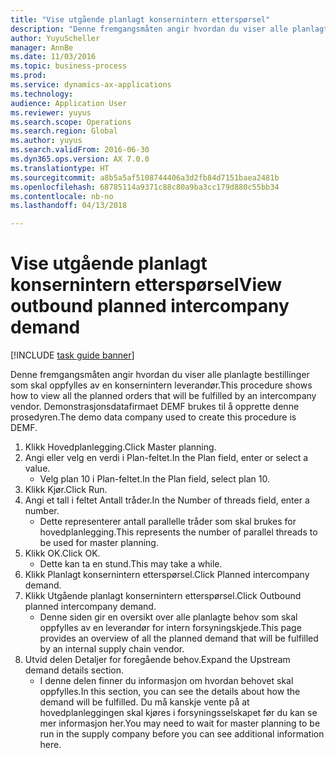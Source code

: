 ```yaml
--- 
title: "Vise utgående planlagt konsernintern etterspørsel"
description: "Denne fremgangsmåten angir hvordan du viser alle planlagte bestillinger som skal oppfylles av en konsernintern leverandør."
author: YuyuScheller
manager: AnnBe
ms.date: 11/03/2016
ms.topic: business-process
ms.prod: 
ms.service: dynamics-ax-applications
ms.technology: 
audience: Application User
ms.reviewer: yuyus
ms.search.scope: Operations
ms.search.region: Global
ms.author: yuyus
ms.search.validFrom: 2016-06-30
ms.dyn365.ops.version: AX 7.0.0
ms.translationtype: HT
ms.sourcegitcommit: a8b5a5af5108744406a3d2fb84d7151baea2481b
ms.openlocfilehash: 68785114a9371c88c80a9ba3cc179d880c55bb34
ms.contentlocale: nb-no
ms.lasthandoff: 04/13/2018

---
```

# <a name="view-outbound-planned-intercompany-demand"></a><span data-ttu-id="8604f-103">Vise utgående planlagt konsernintern etterspørsel</span><span class="sxs-lookup"><span data-stu-id="8604f-103">View outbound planned intercompany demand</span></span>

[!INCLUDE [task guide banner](../../includes/task-guide-banner.md)]

<span data-ttu-id="8604f-104">Denne fremgangsmåten angir hvordan du viser alle planlagte bestillinger som skal oppfylles av en konsernintern leverandør.</span><span class="sxs-lookup"><span data-stu-id="8604f-104">This procedure shows how to view all the planned orders that will be fulfilled by an intercompany vendor.</span></span> <span data-ttu-id="8604f-105">Demonstrasjonsdatafirmaet DEMF brukes til å opprette denne prosedyren.</span><span class="sxs-lookup"><span data-stu-id="8604f-105">The demo data company used to create this procedure is DEMF.</span></span>

1. <span data-ttu-id="8604f-106">Klikk Hovedplanlegging.</span><span class="sxs-lookup"><span data-stu-id="8604f-106">Click Master planning.</span></span>
2. <span data-ttu-id="8604f-107">Angi eller velg en verdi i Plan-feltet.</span><span class="sxs-lookup"><span data-stu-id="8604f-107">In the Plan field, enter or select a value.</span></span>
    * <span data-ttu-id="8604f-108">Velg plan 10 i Plan-feltet.</span><span class="sxs-lookup"><span data-stu-id="8604f-108">In the Plan field, select plan 10.</span></span>  
3. <span data-ttu-id="8604f-109">Klikk Kjør.</span><span class="sxs-lookup"><span data-stu-id="8604f-109">Click Run.</span></span>
4. <span data-ttu-id="8604f-110">Angi et tall i feltet Antall tråder.</span><span class="sxs-lookup"><span data-stu-id="8604f-110">In the Number of threads field, enter a number.</span></span>
    * <span data-ttu-id="8604f-111">Dette representerer antall parallelle tråder som skal brukes for hovedplanlegging.</span><span class="sxs-lookup"><span data-stu-id="8604f-111">This represents the number of parallel threads to be used for master planning.</span></span>  
5. <span data-ttu-id="8604f-112">Klikk OK.</span><span class="sxs-lookup"><span data-stu-id="8604f-112">Click OK.</span></span>
    * <span data-ttu-id="8604f-113">Dette kan ta en stund.</span><span class="sxs-lookup"><span data-stu-id="8604f-113">This may take a while.</span></span>  
6. <span data-ttu-id="8604f-114">Klikk Planlagt konsernintern etterspørsel.</span><span class="sxs-lookup"><span data-stu-id="8604f-114">Click Planned intercompany demand.</span></span>
7. <span data-ttu-id="8604f-115">Klikk Utgående planlagt konsernintern etterspørsel.</span><span class="sxs-lookup"><span data-stu-id="8604f-115">Click Outbound planned intercompany demand.</span></span>
    * <span data-ttu-id="8604f-116">Denne siden gir en oversikt over alle planlagte behov som skal oppfylles av en leverandør for intern forsyningskjede.</span><span class="sxs-lookup"><span data-stu-id="8604f-116">This page provides an overview of all the planned demand that will be fulfilled by an internal supply chain vendor.</span></span>  
8. <span data-ttu-id="8604f-117">Utvid delen Detaljer for foregående behov.</span><span class="sxs-lookup"><span data-stu-id="8604f-117">Expand the Upstream demand details section.</span></span>
    * <span data-ttu-id="8604f-118">I denne delen finner du informasjon om hvordan behovet skal oppfylles.</span><span class="sxs-lookup"><span data-stu-id="8604f-118">In this section, you can see the details about how the demand will be fulfilled.</span></span> <span data-ttu-id="8604f-119">Du må kanskje vente på at hovedplanleggingen skal kjøres i forsyningsselskapet før du kan se mer informasjon her.</span><span class="sxs-lookup"><span data-stu-id="8604f-119">You may need to wait for master planning to be run in the supply company before you can see additional information here.</span></span>  


